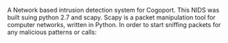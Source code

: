A Network based intrusion detection system for Cogoport.
This NIDS was built suing python 2.7 and scapy. Scapy is a packet manipulation tool for computer networks, written in Python.
In order to start sniffing packets for any malicious patterns or calls:
